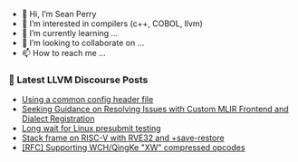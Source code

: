 - 👋 Hi, I’m Sean Perry
- 👀 I’m interested in compilers (c++, COBOL, llvm)
- 🌱 I’m currently learning ...
- 💞️ I’m looking to collaborate on ...
- 📫 How to reach me ...

<!---
s66perry/s66perry is a ✨ special ✨ repository because its `README.md` (this file) appears on your GitHub profile.
You can click the Preview link to take a look at your changes.
--->
### 📕 Latest LLVM Discourse Posts

<!-- DISCOURSE-LLVM:START -->
- [Using a common config header file](https://discourse.llvm.org/t/using-a-common-config-header-file/79548#post_1)
- [Seeking Guidance on Resolving Issues with Custom MLIR Frontend and Dialect Registration](https://discourse.llvm.org/t/seeking-guidance-on-resolving-issues-with-custom-mlir-frontend-and-dialect-registration/73347#post_8)
- [Long wait for Linux presubmit testing](https://discourse.llvm.org/t/long-wait-for-linux-presubmit-testing/79547#post_1)
- [Stack frame on RISC-V with RVE32 and +save-restore](https://discourse.llvm.org/t/stack-frame-on-risc-v-with-rve32-and-save-restore/79546#post_1)
- [[RFC] Supporting WCH/QingKe &quot;XW&quot; compressed opcodes](https://discourse.llvm.org/t/rfc-supporting-wch-qingke-xw-compressed-opcodes/79392#post_9)
<!-- DISCOURSE-LLVM:END -->
